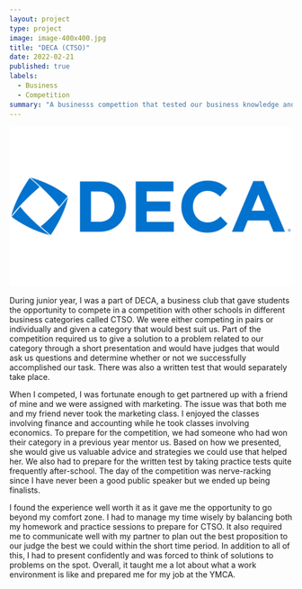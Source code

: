```yaml
---
layout: project
type: project
image: image-400x400.jpg
title: "DECA (CTSO)"
date: 2022-02-21
published: true
labels:
  - Business
  - Competition
summary: "A businesss compettion that tested our business knowledge and skills through role-plays and presentations."
---
```

<img class = "img-fluid" src="../img/DECA-Logo.jpg">

During junior year, I was a part of DECA, a business club that gave students the opportunity to compete in a competition with other schools in different business categories called CTSO. We were either competing in pairs or individually and given a category that would best suit us. Part of the competition required us to give a solution to a problem related to our category through a short presentation and would have judges that would ask us questions and determine whether or not we successfully accomplished our task. There was also a written test that would separately take place. 

When I competed, I was fortunate enough to get partnered up with a friend of mine and we were assigned with marketing. The issue was that both me and my friend never took the marketing class. I enjoyed the classes involving finance and accounting while he took classes involving economics. To prepare for the competition, we had someone who had won their category in a previous year mentor us. Based on how we presented, she would give us valuable advice and strategies we could use that helped her. We also had to prepare for the written test by taking practice tests quite frequently after-school. The day of the competition was nerve-racking since I have never been a good public speaker but we ended up being finalists.

I found the experience well worth it as it gave me the opportunity to go beyond my comfort zone. I had to manage my time wisely by balancing both my homework and practice sessions to prepare for CTSO. It also required me to communicate well with my partner to plan out the best proposition to our judge the best we could within the short time period. In addition to all of this, I had to present confidently and was forced to think of solutions to problems on the spot. Overall, it taught me a lot about what a work environment is like and prepared me for my job at the YMCA. 



